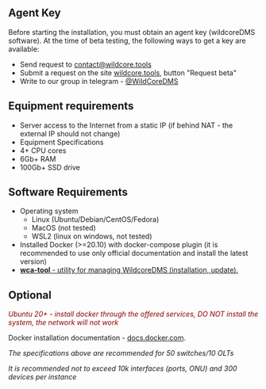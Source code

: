 ## Agent Key
Before starting the installation, you must obtain an agent key (wildcoreDMS software).
At the time of beta testing, the following ways to get a key are available:

* Send request to contact@wildcore.tools
* Submit a request on the site [wildcore.tools](https://wildcore.tools), button "Request beta"
* Write to our group in telegram - [@WildCoreDMS](https://t.me/wildcore_dms_channel)

## Equipment requirements
* Server access to the Internet from a static IP (if behind NAT - the external IP should not change)
* Equipment Specifications
* 4+ CPU cores
* 6Gb+ RAM
* 100Gb+ SSD drive

## Software Requirements
* Operating system
    * Linux (Ubuntu/Debian/CentOS/Fedora)
    * MacOS (not tested)
    * WSL2 (linux on windows, not tested)
* Installed Docker (>=20.10) with docker-compose plugin (it is recommended to use only official documentation and install the latest version)
* [**wca-tool** - utility for managing WildcoreDMS (installation, update).](wca-tool/index.md)


## Optional
*<span style="color: darkred;">Ubuntu 20+ - install docker through the offered services, DO NOT install the system, the network will not work</span>*

Docker installation documentation - [docs.docker.com](https://docs.docker.com/engine/install/).

*The specifications above are recommended for 50 switches/10 OLTs*       



*It is recommended not to exceed 10k interfaces (ports, ONU) and 300 devices per instance*
